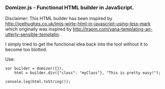 ### Domizer.js - Functional HTML builder in JavaScript.

Disclaimer:
This HTML builder has been inspired by http://joelhughes.co.uk/lmjs-wirte-html-in-javascript-using-less-mark
which originally was inspired by http://trapm.com/vana-templating-an-utterly-sensible-templatin.

I simply tried to get the functional idea back into the tool without it to become too blotted.

Use:

    var builder = domizer({}),
        html = builder.div({"class": "myClass"}, "This is pretty easy!");
    
    console.log(html.toString());